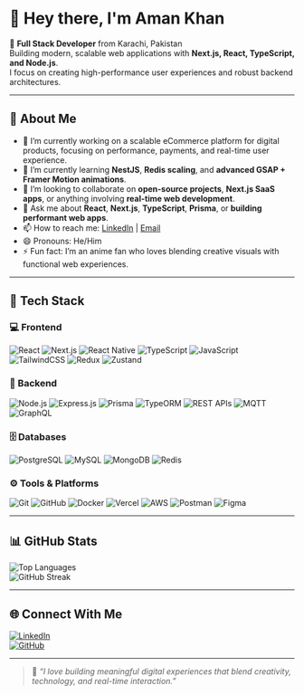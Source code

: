 # 👋 Hey there, I'm Aman Khan  

🚀 **Full Stack Developer** from Karachi, Pakistan  
Building modern, scalable web applications with **Next.js, React, TypeScript, and Node.js**.  
I focus on creating high-performance user experiences and robust backend architectures.

---

## 🌟 About Me

- 🔭 I’m currently working on a scalable eCommerce platform for digital products, focusing on performance, payments, and real-time user experience.  
- 🌱 I’m currently learning **NestJS**, **Redis scaling**, and **advanced GSAP + Framer Motion animations**.  
- 👯 I’m looking to collaborate on **open-source projects**, **Next.js SaaS apps**, or anything involving **real-time web development**.  
- 💬 Ask me about **React**, **Next.js**, **TypeScript**, **Prisma**, or **building performant web apps**.  
- 📫 How to reach me: [LinkedIn](https://www.linkedin.com/in/amankhandev) | [Email](mailto:amaanwaseem24@hotmail.com)  
- 😄 Pronouns: He/Him  
- ⚡ Fun fact: I’m an anime fan who loves blending creative visuals with functional web experiences.  

---

## 🧠 Tech Stack

### 💻 Frontend  
![React](https://img.shields.io/badge/React-20232A?style=for-the-badge&logo=react&logoColor=61DAFB)
![Next.js](https://img.shields.io/badge/Next.js-000000?style=for-the-badge&logo=nextdotjs&logoColor=white)
![React Native](https://img.shields.io/badge/React_Native-20232A?style=for-the-badge&logo=react&logoColor=61DAFB)
![TypeScript](https://img.shields.io/badge/TypeScript-007ACC?style=for-the-badge&logo=typescript&logoColor=white)
![JavaScript](https://img.shields.io/badge/JavaScript-F7DF1E?style=for-the-badge&logo=javascript&logoColor=black)
![TailwindCSS](https://img.shields.io/badge/Tailwind_CSS-38B2AC?style=for-the-badge&logo=tailwind-css&logoColor=white)
![Redux](https://img.shields.io/badge/Redux-593D88?style=for-the-badge&logo=redux&logoColor=white)
![Zustand](https://img.shields.io/badge/Zustand-35495E?style=for-the-badge&logoColor=white)

### 🧩 Backend  
![Node.js](https://img.shields.io/badge/Node.js-339933?style=for-the-badge&logo=node.js&logoColor=white)
![Express.js](https://img.shields.io/badge/Express.js-000000?style=for-the-badge&logo=express&logoColor=white)
![Prisma](https://img.shields.io/badge/Prisma-2D3748?style=for-the-badge&logo=prisma&logoColor=white)
![TypeORM](https://img.shields.io/badge/TypeORM-E535AB?style=for-the-badge&logoColor=white)
![REST APIs](https://img.shields.io/badge/REST_APIs-02569B?style=for-the-badge&logo=swagger&logoColor=white)
![MQTT](https://img.shields.io/badge/MQTT-660066?style=for-the-badge&logo=eclipse-mosquitto&logoColor=white)
![GraphQL](https://img.shields.io/badge/GraphQL-E10098?style=for-the-badge&logo=graphql&logoColor=white)

### 🗄️ Databases  
![PostgreSQL](https://img.shields.io/badge/PostgreSQL-316192?style=for-the-badge&logo=postgresql&logoColor=white)
![MySQL](https://img.shields.io/badge/MySQL-4479A1?style=for-the-badge&logo=mysql&logoColor=white)
![MongoDB](https://img.shields.io/badge/MongoDB-4EA94B?style=for-the-badge&logo=mongodb&logoColor=white)
![Redis](https://img.shields.io/badge/Redis-DC382D?style=for-the-badge&logo=redis&logoColor=white)

### ⚙️ Tools & Platforms  
![Git](https://img.shields.io/badge/Git-F05032?style=for-the-badge&logo=git&logoColor=white)
![GitHub](https://img.shields.io/badge/GitHub-181717?style=for-the-badge&logo=github&logoColor=white)
![Docker](https://img.shields.io/badge/Docker-2496ED?style=for-the-badge&logo=docker&logoColor=white)
![Vercel](https://img.shields.io/badge/Vercel-000000?style=for-the-badge&logo=vercel&logoColor=white)
![AWS](https://img.shields.io/badge/AWS-232F3E?style=for-the-badge&logo=amazonaws&logoColor=white)
![Postman](https://img.shields.io/badge/Postman-FF6C37?style=for-the-badge&logo=postman&logoColor=white)
![Figma](https://img.shields.io/badge/Figma-F24E1E?style=for-the-badge&logo=figma&logoColor=white)

---

## 📊 GitHub Stats  

![Top Languages](https://github-readme-stats.vercel.app/api/top-langs/?username=amaank23&layout=compact&theme=tokyonight)  
![GitHub Streak](https://streak-stats.demolab.com?user=amaank23&theme=tokyonight)

---

## 🌐 Connect With Me  

[![LinkedIn](https://img.shields.io/badge/LinkedIn-0077B5?style=for-the-badge&logo=linkedin&logoColor=white)](https://www.linkedin.com/in/amankhandev)  
[![GitHub](https://img.shields.io/badge/GitHub-181717?style=for-the-badge&logo=github&logoColor=white)](https://github.com/amaank23)

---

> 💬 *“I love building meaningful digital experiences that blend creativity, technology, and real-time interaction.”*
